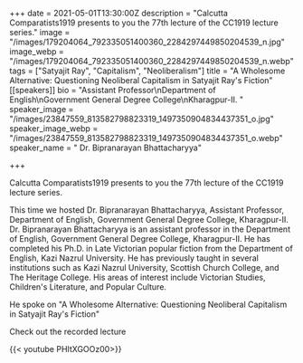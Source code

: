 +++
date = 2021-05-01T13:30:00Z
description = "Calcutta Comparatists1919 presents to you the 77th lecture of the CC1919 lecture series."
image = "/images/179204064_792335051400360_2284297449850204539_n.jpg"
image_webp = "/images/179204064_792335051400360_2284297449850204539_n.webp"
tags = ["Satyajit Ray", "Capitalism", "Neoliberalism"]
title = "A Wholesome Alternative: Questioning Neoliberal Capitalism in Satyajit Ray's Fiction"
[[speakers]]
bio = "Assistant Professor\nDepartment of English\nGovernment General Degree College\nKharagpur-II. "
speaker_image = "/images/23847559_813582798823319_1497350904834437351_o.jpg"
speaker_image_webp = "/images/23847559_813582798823319_1497350904834437351_o.webp"
speaker_name = " Dr. Bipranarayan Bhattacharyya"

+++

Calcutta Comparatists1919 presents to you the 77th lecture of the CC1919 lecture series.

This time we hosted Dr. Bipranarayan Bhattacharyya, Assistant Professor, Department of English, Government General Degree College, Kharagpur-II. Dr. Bipranarayan Bhattacharyya is an assistant professor in the Department of English, Government General Degree College, Kharagpur-II. He has completed his Ph.D. in Late Victorian popular fiction from the Department of English, Kazi Nazrul University. He has previously taught in several institutions such as Kazi Nazrul University, Scottish Church College, and The Heritage College. His areas of interest include Victorian Studies, Children's Literature, and Popular Culture.

He spoke on "A Wholesome Alternative: Questioning Neoliberal Capitalism in Satyajit Ray's Fiction"

Check out the recorded lecture

{{< youtube PHItXGOOz00>}}